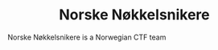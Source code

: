 <div align=center><h1>Norske Nøkkelsnikere</h1></div>
Norske Nøkkelsnikere is a Norwegian CTF team


